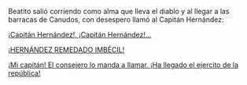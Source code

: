 Beatito salió corriendo como alma que lleva el diablo y al llegar a las barracas de Canudos, con desespero
llamó al Capitán Hernández:

[¡Capitán Hernández!, ¡Capitán Hernández!...](amable/hernandez.md)

[¡HERNÁNDEZ REMEDADO IMBÉCIL!](grosero/hernandez.md)

[¡Mi capitán! El consejero lo manda a llamar. ¡Ha llegado el ejercito de la república!](llave/hernandez.md)